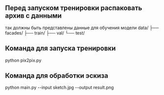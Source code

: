 ## Перед запуском тренировки распаковать архив с данными
так должны быть представлены данные для обучения модели
data/
├── facades/
      ├── train/
      ├── val/
      └── test/

## Команда для запуска тренировки
python pix2pix.py

## Команда для обработки эскиза
python main.py --input sketch.jpg --output result.png
